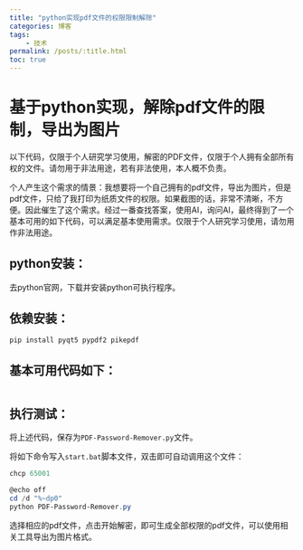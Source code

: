 ```yaml
---
title: "python实现pdf文件的权限限制解除"
categories: 博客
tags:
    - 技术
permalink: /posts/:title.html
toc: true
---
```


# 基于python实现，解除pdf文件的限制，导出为图片

以下代码，仅限于个人研究学习使用，解密的PDF文件，仅限于个人拥有全部所有权的文件。请勿用于非法用途，若有非法使用，本人概不负责。



个人产生这个需求的情景：我想要将一个自己拥有的pdf文件，导出为图片，但是pdf文件，只给了我打印为纸质文件的权限。如果截图的话，非常不清晰，不方便。因此催生了这个需求。经过一番查找答案，使用AI，询问AI，最终得到了一个基本可用的如下代码，可以满足基本使用需求。仅限于个人研究学习使用，请勿用作非法用途。



## python安装：

去python官网，下载并安装python可执行程序。

## 依赖安装：

```python
pip install pyqt5 pypdf2 pikepdf
```

## 基本可用代码如下：

```python

```

## 执行测试：

将上述代码，保存为`PDF-Password-Remover.py`文件。

将如下命令写入`start.bat`脚本文件，双击即可自动调用这个文件：

```powershell
chcp 65001

@echo off
cd /d "%~dp0"
python PDF-Password-Remover.py
```

选择相应的pdf文件，点击开始解密，即可生成全部权限的pdf文件，可以使用相关工具导出为图片格式。
